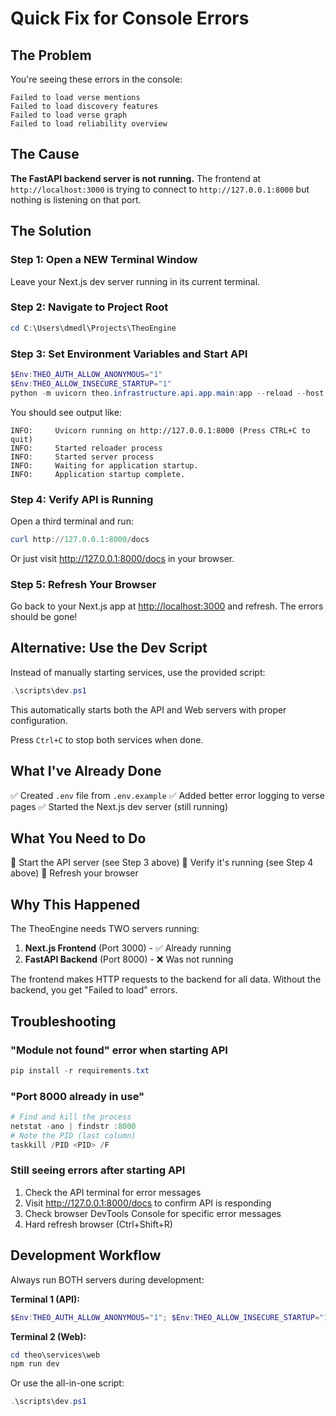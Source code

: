 # Quick Fix for Console Errors

## The Problem

You're seeing these errors in the console:

```text
Failed to load verse mentions
Failed to load discovery features
Failed to load verse graph
Failed to load reliability overview
```

## The Cause

**The FastAPI backend server is not running.** The frontend at `http://localhost:3000` is trying to connect to `http://127.0.0.1:8000` but nothing is listening on that port.

## The Solution

### Step 1: Open a NEW Terminal Window

Leave your Next.js dev server running in its current terminal.

### Step 2: Navigate to Project Root

```powershell
cd C:\Users\dmedl\Projects\TheoEngine
```

### Step 3: Set Environment Variables and Start API

```powershell
$Env:THEO_AUTH_ALLOW_ANONYMOUS="1"
$Env:THEO_ALLOW_INSECURE_STARTUP="1"
python -m uvicorn theo.infrastructure.api.app.main:app --reload --host 127.0.0.1 --port 8000
```

You should see output like:

```text
INFO:     Uvicorn running on http://127.0.0.1:8000 (Press CTRL+C to quit)
INFO:     Started reloader process
INFO:     Started server process
INFO:     Waiting for application startup.
INFO:     Application startup complete.
```

### Step 4: Verify API is Running

Open a third terminal and run:

```powershell
curl http://127.0.0.1:8000/docs
```

Or just visit <http://127.0.0.1:8000/docs> in your browser.

### Step 5: Refresh Your Browser

Go back to your Next.js app at <http://localhost:3000> and refresh. The errors should be gone!

## Alternative: Use the Dev Script

Instead of manually starting services, use the provided script:

```powershell
.\scripts\dev.ps1
```

This automatically starts both the API and Web servers with proper configuration.

Press `Ctrl+C` to stop both services when done.

## What I've Already Done

✅ Created `.env` file from `.env.example`
✅ Added better error logging to verse pages
✅ Started the Next.js dev server (still running)

## What You Need to Do

🔲 Start the API server (see Step 3 above)
🔲 Verify it's running (see Step 4 above)
🔲 Refresh your browser

## Why This Happened

The TheoEngine needs TWO servers running:

1. **Next.js Frontend** (Port 3000) - ✅ Already running
2. **FastAPI Backend** (Port 8000) - ❌ Was not running

The frontend makes HTTP requests to the backend for all data. Without the backend, you get "Failed to load" errors.

## Troubleshooting

### "Module not found" error when starting API

```powershell
pip install -r requirements.txt
```

### "Port 8000 already in use"

```powershell
# Find and kill the process
netstat -ano | findstr :8000
# Note the PID (last column)
taskkill /PID <PID> /F
```

### Still seeing errors after starting API

1. Check the API terminal for error messages
2. Visit <http://127.0.0.1:8000/docs> to confirm API is responding
3. Check browser DevTools Console for specific error messages
4. Hard refresh browser (Ctrl+Shift+R)

## Development Workflow

Always run BOTH servers during development:

**Terminal 1 (API):**

```powershell
$Env:THEO_AUTH_ALLOW_ANONYMOUS="1"; $Env:THEO_ALLOW_INSECURE_STARTUP="1"; python -m uvicorn theo.infrastructure.api.app.main:app --reload --host 127.0.0.1 --port 8000
```

**Terminal 2 (Web):**

```powershell
cd theo\services\web
npm run dev
```

Or use the all-in-one script:

```powershell
.\scripts\dev.ps1
```
